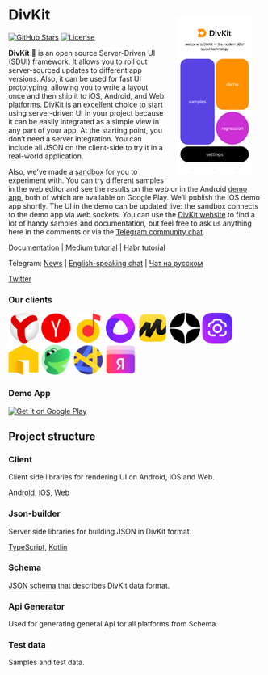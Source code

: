 # DivKit <img alt="Playground app" src="readme_pictures/app_screen.png" width="30%" align="right" style="margin:20px;">

[![GitHub Stars](https://img.shields.io/github/stars/divkit/divkit)](https://github.com/divkit/divkit/stargazers)
[![License](https://img.shields.io/badge/license-Apache-blue)](LICENSE)

**DivKit** 🐋 is an open source Server-Driven UI (SDUI) framework.
It allows you to roll out server-sourced updates to different app versions. Also, it can be used for fast UI prototyping, allowing you to write a layout once and then ship it to iOS, Android, and Web platforms.
DivKit is an excellent choice to start using server-driven UI in your project because it can be easily integrated as a simple view in any part of your app. At the starting point, you don’t need a server integration. You can include all JSON on the client-side to try it in a real-world application.

Also, we’ve made a [sandbox](https://divkit.tech/playground) for you to experiment with. You can try different samples in the web editor and see the results on the web or in the Android [demo app](https://play.google.com/store/apps/details?id=com.yandex.divkit.demo), both of which are available on Google Play. We’ll publish the iOS demo app shortly. The UI in the demo can be updated live: the sandbox connects to the demo app via web sockets. You can use the [DivKit website](https://divkit.tech/en) to find a lot of handy samples and documentation, but feel free to ask us anything here in the comments or via the [Telegram community chat](https://t.me/divkit_community_en).

[Documentation](https://divkit.tech/doc) | [Medium tutorial](https://medium.com/p/cad519252f0f) | [Habr tutorial](https://habr.com/ru/company/yandex/blog/683886/)

Telegram: [News](https://t.me/divkit_news) | [English-speaking chat](https://t.me/divkit_community_en) | [Чат на русском](https://t.me/divkit_community_ru)

[Twitter](https://twitter.com/DivKitFramework)

### Our clients

<img alt="Yandex Browser" src="readme_pictures/ya_browser.png" width="60" height="60"> <img alt="Yandex Search" src="readme_pictures/search.png" width="60" height="60"> <img alt="Yandex Music" src="readme_pictures/music.png" width="60" height="60"> <img alt="Alice Voice Assistant" src="readme_pictures/alice.png" width="60" height="60"> <img alt="Yandex Market" src="readme_pictures/market.png" width="60" height="60"> <img alt="Zen" src="readme_pictures/dzen.png" width="60" height="60"> <img alt="Smart Camera" src="readme_pictures/smart_cam.png" width="60" height="60"> <img alt="Yandex Realty" src="readme_pictures/realty.png" width="60" height="60"> <img alt="Edadeal" src="readme_pictures/edadeal.png" width="60" height="60"> <img alt="Mobile Ads SDK" src="readme_pictures/ads-sdk.png" width="60" height="60"> <img alt="Yandex bank" src="readme_pictures/bank.png" width="60" height="60">   

### Demo App

<a href='https://play.google.com/store/apps/details?id=com.yandex.divkit.demo&pcampaignid=pcampaignidMKT-Other-global-all-co-prtnr-py-PartBadge-Mar2515-1'><img alt='Get it on Google Play' src='https://play.google.com/intl/en_us/badges/static/images/badges/en_badge_web_generic.png' width="200"/></a>

## Project structure

### Client

Client side libraries for rendering UI on Android, iOS and Web.

[Android](client/android/), [iOS](client/ios/), [Web](client/web/divkit)

### Json-builder

Server side libraries for building JSON in DivKit format.

[TypeScript](json-builder/typescript/), [Kotlin](json-builder/kotlin/)

### Schema

[JSON schema](schema) that describes DivKit data format.

### Api Generator

Used for generating general Api for all platforms from Schema.

### Test data

Samples and test data.
